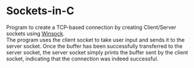 # Sockets-in-C

Program to create a TCP-based connection by creating Client/Server sockets using [Winsock](https://docs.microsoft.com/en-us/windows/win32/winsock/winsock-reference "Winsock").  
The program uses the client socket to take user input and sends it to the server socket. Once the buffer has been successfully transferred to the server socket, the server socket simply prints the buffer sent by the client socket, indicating that the connection was indeed successful.
